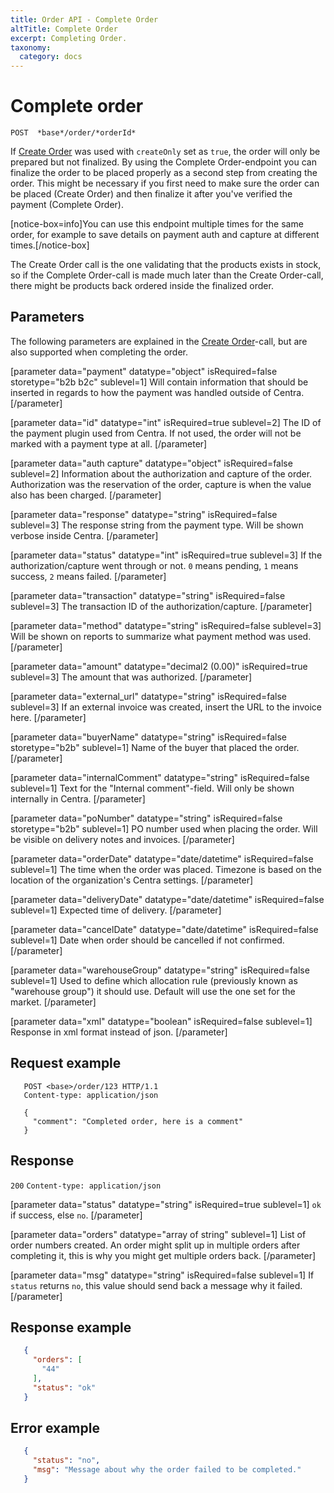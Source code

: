 ```yaml
---
title: Order API - Complete Order
altTitle: Complete Order
excerpt: Completing Order.
taxonomy:
  category: docs
---
```


# Complete order

```text
POST  *base*/order/*orderId*
```

<!--
```eval_rst
.. api-name:: Order API
   :version: 1

.. endpoint::
   :method: POST
   :url: *base*/order/*orderId*

.. authentication::
   :api_key: true
```
-->

If [Create Order](/reference/stable/order-api/create-order) was used with `createOnly` set as `true`, the order will only be prepared but not finalized. By using the Complete Order-endpoint you can finalize the order to be placed properly as a second step from creating the order. This might be necessary if you first need to make sure the order can be placed (Create Order) and then finalize it after you've verified the payment (Complete Order).

[notice-box=info]You can use this endpoint multiple times for the same order, for example to save details on payment auth and capture at different times.[/notice-box]

The Create Order call is the one validating that the products exists in stock, so if the Complete Order-call is made much later than the Create Order-call, there might be products back ordered inside the finalized order.

## Parameters

The following parameters are explained in the [Create Order](/reference/stable/order-api/create-order)-call, but are also supported when completing the order.

[parameter data="payment" datatype="object" isRequired=false storetype="b2b b2c" sublevel=1]
Will contain information that should be inserted in regards to how the payment was handled outside of Centra.
[/parameter]

[parameter data="id" datatype="int" isRequired=true sublevel=2]
The ID of the payment plugin used from Centra. If not used, the order will not be marked with a payment type at all.
[/parameter]

[parameter data="auth capture" datatype="object" isRequired=false sublevel=2]
Information about the authorization and capture of the order. Authorization was the reservation of the order, capture is when the value also has been charged.
[/parameter]

[parameter data="response" datatype="string" isRequired=false sublevel=3]
The response string from the payment type. Will be shown verbose inside Centra.
[/parameter]

[parameter data="status" datatype="int" isRequired=true sublevel=3]
If the authorization/capture went through or not. ``0`` means pending, ``1`` means success, ``2`` means failed.
[/parameter]

[parameter data="transaction" datatype="string" isRequired=false sublevel=3]
The transaction ID of the authorization/capture.
[/parameter]

[parameter data="method" datatype="string" isRequired=false sublevel=3]
Will be shown on reports to summarize what payment method was used.
[/parameter]

[parameter data="amount" datatype="decimal2 (0.00)" isRequired=true sublevel=3]
The amount that was authorized.
[/parameter]

[parameter data="external_url" datatype="string" isRequired=false sublevel=3]
If an external invoice was created, insert the URL to the invoice here.
[/parameter]

[parameter data="buyerName" datatype="string" isRequired=false storetype="b2b" sublevel=1]
Name of the buyer that placed the order.
[/parameter]

[parameter data="internalComment" datatype="string" isRequired=false sublevel=1]
Text for the "Internal comment"-field. Will only be shown internally in Centra.
[/parameter]

[parameter data="poNumber" datatype="string" isRequired=false storetype="b2b" sublevel=1]
PO number used when placing the order. Will be visible on delivery notes and invoices.
[/parameter]

[parameter data="orderDate" datatype="date/datetime" isRequired=false sublevel=1]
The time when the order was placed. Timezone is based on the location of the organization's Centra settings.
[/parameter]

[parameter data="deliveryDate" datatype="date/datetime" isRequired=false sublevel=1]
Expected time of delivery.
[/parameter]

[parameter data="cancelDate" datatype="date/datetime" isRequired=false sublevel=1]
Date when order should be cancelled if not confirmed.
[/parameter]

[parameter data="warehouseGroup" datatype="string" isRequired=false sublevel=1]
Used to define which allocation rule (previously known as "warehouse group") it should use. Default will use the one set for the market.
[/parameter]

[parameter data="xml" datatype="boolean" isRequired=false sublevel=1]
Response in xml format instead of json.
[/parameter]

<!--
```eval_rst
.. list-table::
   :widths: auto

   * - ``payment``

       .. type:: object
          :required: false

     - Will contain information that should be inserted in regards to how the payment was handled outside of Centra.

       .. list-table::
          :widths: auto

          * - ``id``

              .. type:: int
                 :required: false

            - The ID of the payment plugin used from Centra. If not used, the order will not be marked with a payment type at all.

          * - ``auth`` ``capture``

              .. type:: object
                 :required: false

            - Information about the authorization and capture of the order. Authorization was the reservation of the order, capture is when the value also has been charged.

              .. list-table::
                 :widths: auto

                 * - ``response``

                     .. type:: string
                        :required: false

                   - The response string from the payment type. Will be shown verbose inside Centra.

                 * - ``status``

                     .. type:: int
                        :required: true

                   - If the authorization/capture went through or not. ``0`` means pending, ``1`` means success, ``2`` means failed.

                 * - ``transaction``

                     .. type:: string
                        :required: false

                   - The transaction ID of the authorization/capture.

                 * - ``method``

                     .. type:: string
                        :required: false

                   - Will be shown on reports to summarize what payment method was used.

                 * - ``amount``

                     .. type:: decimal2 (0.00)
                        :required: true

                   - The amount that was authorized.

                 * - ``external_url``

                     .. type:: string
                        :required: false

                   - If an external invoice was created, insert the URL to the invoice here.

   * - ``buyerName``

       .. type:: string
          :storetype: b2b
          :required: false

     - Name of the buyer that placed the order.

   * - ``internalComment``

       .. type:: string
          :required: false

     - Text for the "Internal comment"-field. Will only be shown internally in Centra.

   * - ``poNumber``

       .. type:: string
          :storetype: b2b
          :required: false

     - PO number used when placing the order. Will be visible on delivery notes and invoices.

   * - ``orderDate``

       .. type:: date/datetime
          :required: false

     - The time when the order was placed. Timezone is based on the location of the organization's Centra settings.

   * - ``deliveryDate``

       .. type:: date/datetime
          :required: false

     - Expected time of delivery.

   * - ``cancelDate``

       .. type:: date/datetime
          :required: false

     - Date when order should be cancelled if not confirmed.

   * - ``warehouseGroup``

       .. type:: string
          :required: false

     - Used to define which allocation rule (previously known as "warehouse group") it should use. Default will use the one set for the market.

   * - ``xml``

       .. type:: boolean
          :required: false

     - Response in xml format instead of json.
```
-->

## Request example

```http request
   POST <base>/order/123 HTTP/1.1
   Content-type: application/json

   {
     "comment": "Completed order, here is a comment"
   }
```

## Response

`200` `Content-type: application/json`


[parameter data="status" datatype="string" isRequired=true sublevel=1]
``ok`` if success, else ``no``.
[/parameter]

[parameter data="orders" datatype="array of string" sublevel=1]
List of order numbers created. An order might split up in multiple orders after completing it, this is why you might get multiple orders back.
[/parameter]

[parameter data="msg" datatype="string" isRequired=false sublevel=1]
If ``status`` returns ``no``, this value should send back a message why it failed.
[/parameter]

<!--
```eval_rst
.. list-table::
   :widths: auto

   * - ``status``

       .. type:: string
          :required: true

     - ``ok`` if success, else ``no``.

   * - ``orders``

       .. type:: array of string

     - List of order numbers created. An order might split up in multiple orders after completing it, this is why you might get multiple orders back.

   * - ``msg``

       .. type:: string
          :required: false

     - If ``status`` returns ``no``, this value should send back a message why it failed.
```
-->

## Response example

```json
   {
     "orders": [
       "44"
     ],
     "status": "ok"
   }
```

## Error example

```json
   {
     "status": "no",
     "msg": "Message about why the order failed to be completed."
   }
```
